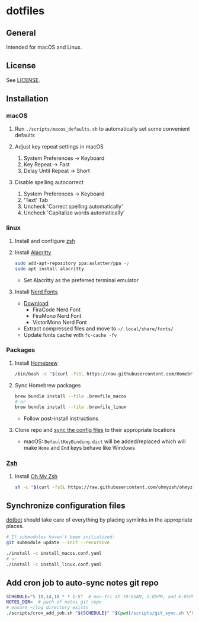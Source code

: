# dotfiles

## General

Intended for macOS and Linux.

## License

See [LICENSE](https://github.com/scmeek/dotfiles/blob/master/LICENSE).

## Installation

### macOS

1. Run `./scripts/macos_defaults.sh` to automatically set some convenient defaults

2. Adjust key repeat settings in macOS

   1. System Preferences -> Keyboard
   2. Key Repeat -> Fast
   3. Delay Until Repeat -> Short

3. Disable spelling autocorrect

   1. System Preferences -> Keyboard
   2. 'Text' Tab
   3. Uncheck 'Correct spelling automatically'
   4. Uncheck 'Capitalize words automatically'

### linux

1. Install and configure [zsh](https://www.zsh.org/)

2. Install [Alacritty](https://alacritty.org/)

   ```sh
   sudo add-apt-repository ppa:aslatter/ppa -y
   sudo apt install alacritty
   ```

   - Set Alacritty as the preferred terminal emulator

3. Install [Nerd Fonts](https://www.nerdfonts.com)

   - [Download](https://www.nerdfonts.com/font-downloads)
      - FiraCode Nerd Font
      - FiraMono Nerd Font
      - VictorMono Nerd Font
   - Extract compressed files and move to `~/.local/share/fonts/`
   - Update fonts cache with `fc-cache -fv`


### Packages

1. Install [Homebrew](https://brew.sh/)

   ```sh
   /bin/bash -c "$(curl -fsSL https://raw.githubusercontent.com/Homebrew/install/HEAD/install.sh)"
   ```

2. Sync Homebrew packages

   ```sh
   brew bundle install --file .brewfile_macos
   # or
   brew bundle install --file .brewfile_linux
   ```

   - Follow post-install instructions

3. Clone repo and [sync the config files](#synchronize-configuration-files) to their appropriate locations

   - macOS: `DefaultKeyBinding.dict` will be added/replaced which will make `Home` and `End` keys behave like Windows

### [Zsh](https://www.zsh.org/)

1. Install [Oh My Zsh](https://ohmyz.sh/)

   ```sh
   sh -c "$(curl -fsSL https://raw.githubusercontent.com/ohmyzsh/ohmyzsh/master/tools/install.sh)"
   ```

## Synchronize configuration files

[dotbot](https://github.com/anishathalye/dotbot) should take care of everything by placing symlinks in the appropriate places.

```sh
# If submodules haven't been initialized:
git submodule update --init --recursive

./install -c install_macos.conf.yaml
# or
./install -c install_linux.conf.yaml
```

## Add cron job to auto-sync notes git repo

```sh
SCHEDULE="5 10,14,18 * * 1-5"  # mon-fri at 10:05AM, 2:05PM, and 6:05PM
NOTES_DIR=  # path of notes git repo
# ensure ~/log directory exists
./scripts/cron_add_job.sh "${SCHEDULE}" "$(pwd)/scripts/git_sync.sh \"${NOTES_DIR}\" >> ~/log/notes_git_sync.log 2>&1"
```

